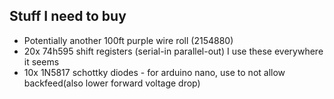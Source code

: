 ## Stuff I need to buy

- Potentially another 100ft purple wire roll (2154880)
- 20x 74h595 shift registers (serial-in parallel-out) I use these everywhere it seems
- 10x 1N5817 schottky diodes - for arduino nano, use to not allow backfeed(also lower forward voltage drop)